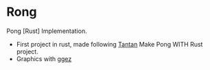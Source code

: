 # Rong
Pong [Rust] Implementation.
- First project in rust, made following [Tantan](https://www.youtube.com/watch?v=TUE_HSgQiG0) Make Pong WITH Rust project.
- Graphics with [ggez](https://github.com/ggez/ggez)
